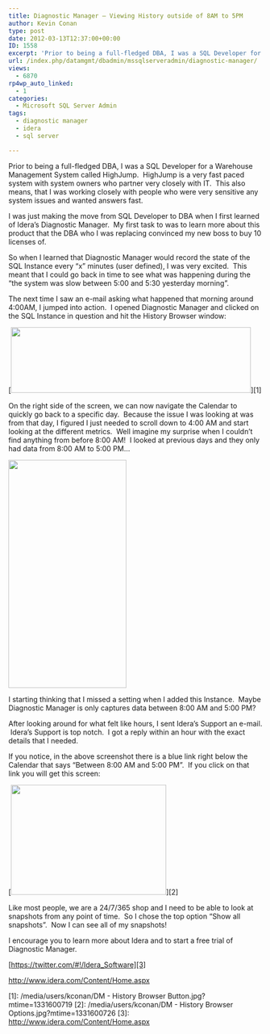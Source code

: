 ```yaml
---
title: Diagnostic Manager – Viewing History outside of 8AM to 5PM
author: Kevin Conan
type: post
date: 2012-03-13T12:37:00+00:00
ID: 1558
excerpt: 'Prior to being a full-fledged DBA, I was a SQL Developer for a Warehouse Management System called HighJump.  HighJump is a very fast paced system with system owners who partner very closely with IT.  This also means, that I was working closely with peop&hellip;'
url: /index.php/datamgmt/dbadmin/mssqlserveradmin/diagnostic-manager/
views:
  - 6870
rp4wp_auto_linked:
  - 1
categories:
  - Microsoft SQL Server Admin
tags:
  - diagnostic manager
  - idera
  - sql server

---
```

Prior to being a full-fledged DBA, I was a SQL Developer for a Warehouse Management System called HighJump.  HighJump is a very fast paced system with system owners who partner very closely with IT.  This also means, that I was working closely with people who were very sensitive any system issues and wanted answers fast.

I was just making the move from SQL Developer to DBA when I first learned of Idera&#8217;s Diagnostic Manager.  My first task to was to learn more about this product that the DBA who I was replacing convinced my new boss to buy 10 licenses of.

So when I learned that Diagnostic Manager would record the state of the SQL Instance every &#8220;x&#8221; minutes (user defined), I was very excited.  This meant that I could go back in time to see what was happening during the &#8220;the system was slow between 5:00 and 5:30 yesterday morning&#8221;.

The next time I saw an e-mail asking what happened that morning around 4:00AM, I jumped into action.  I opened Diagnostic Manager and clicked on the SQL Instance in question and hit the History Browser window:

[<img style="border-style: initial; border-color: initial;" src="/wp-content/uploads/users/kconan/DM - History Browser Button.jpg?mtime=1331600719" alt="" width="476" height="130" />][1]

<p style="text-align: left;">
  On the right side of the screen, we can now navigate the Calendar to quickly go back to a specific day.  Because the issue I was looking at was from that day, I figured I just needed to scroll down to 4:00 AM and start looking at the different metrics.  Well imagine my surprise when I couldn&#8217;t find anything from before 8:00 AM!  I looked at previous days and they only had data from 8:00 AM to 5:00 PM&#8230;
</p>

<div class="image_block" style="text-align: left;">
  <p>
    <a href="/media/users/kconan/DM - History Browser.jpg?mtime=1331600733"><img src="/wp-content/uploads/users/kconan/DM - History Browser.jpg?mtime=1331600733" alt="" width="234" height="452" /></a>
  </p>
</div>

<p style="text-align: left;">
  I starting thinking that I missed a setting when I added this Instance.  Maybe Diagnostic Manager is only captures data between 8:00 AM and 5:00 PM?
</p>

After looking around for what felt like hours, I sent Idera&#8217;s Support an e-mail.  Idera&#8217;s Support is top notch.  I got a reply within an hour with the exact details that I needed.

If you notice, in the above screenshot there is a blue link right below the Calendar that says &#8220;Between 8:00 AM and 5:00 PM&#8221;.  If you click on that link you will get this screen:

[<img src="/wp-content/uploads/users/kconan/DM - History Browser Options.jpg?mtime=1331600726" alt="" width="308" height="218" />][2]

Like most people, we are a 24/7/365 shop and I need to be able to look at snapshots from any point of time.  So I chose the top option &#8220;Show all snapshots&#8221;.  Now I can see all of my snapshots!

I encourage you to learn more about Idera and to start a free trial of Diagnostic Manager.

[https://twitter.com/#!/Idera_Software][3]

<http://www.idera.com/Content/Home.aspx>

 [1]: /media/users/kconan/DM - History Browser Button.jpg?mtime=1331600719
 [2]: /media/users/kconan/DM - History Browser Options.jpg?mtime=1331600726
 [3]: http://www.idera.com/Content/Home.aspx